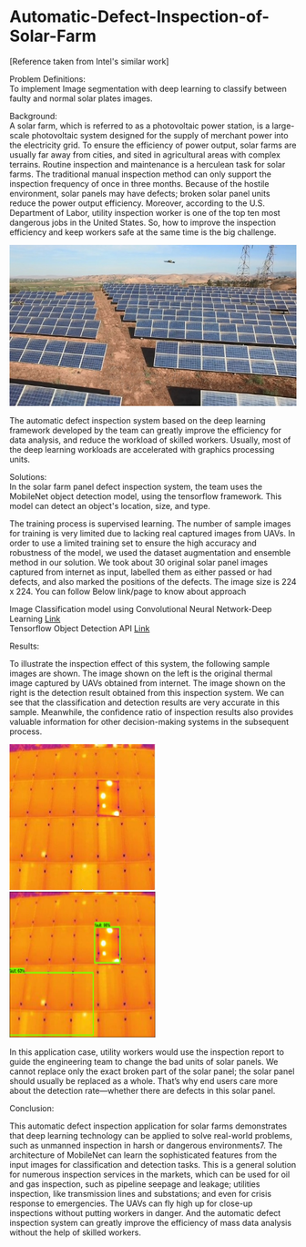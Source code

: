 # Automatic-Defect-Inspection-of-Solar-Farm  
[Reference taken from Intel's similar work]  
  
Problem Definitions:  
To implement Image segmentation with deep learning to classify between faulty and normal solar plates images.  
  
Background:  
A solar farm, which is referred to as a photovoltaic power station, is a large-scale photovoltaic system designed for the supply of merchant power into the electricity grid. To ensure the efficiency of power output, solar farms are usually far away from cities, and sited in agricultural areas with complex terrains. Routine inspection and maintenance is a herculean task for solar farms. The traditional manual inspection method can only support the inspection frequency of once in three months. Because of the hostile environment, solar panels may have defects; broken solar panel units reduce the power output efficiency. Moreover, according to the U.S. Department of Labor, utility inspection worker is one of the top ten most dangerous jobs in the United States. So, how to improve the inspection efficiency and keep workers safe at the same time is the big challenge.  
  
<img src="/Dataset/ref/solar1.jpg">  
  
The automatic defect inspection system based on the deep learning framework developed by the team can greatly improve the efficiency for data analysis, and reduce the workload of skilled workers. Usually, most of the deep learning workloads are accelerated with graphics processing units.  
  
Solutions:  
In the solar farm panel defect inspection system, the team uses the MobileNet object detection model, using the tensorflow framework. This model can detect an object's location, size, and type.  
  
The training process is supervised learning. The number of sample images for training is very limited due to lacking real captured images from UAVs. In order to use a limited training set to ensure the high accuracy and robustness of the model, we used the dataset augmentation and ensemble method in our solution. We took about 30 original solar panel images captured from internet as input, labelled them as either passed or had defects, and also marked the positions of the defects. The image size is 224 x 224. You can follow Below link/page to know about approach  

Image Classification model using Convolutional Neural Network-Deep Learning [Link](https://github.com/RonakDedhiya/Automatic-Defect-Inspection-of-Solar-Farm/tree/master/Image%20Classification%20by%20conv2D)      
Tensorflow Object Detection API [Link](https://github.com/RonakDedhiya/Automatic-Defect-Inspection-of-Solar-Farm/tree/master/Tensorflow%20Object%20Detection%20API)    
    
Results:  
  
To illustrate the inspection effect of this system, the following sample images are shown. The image shown on the left is the original thermal image captured by UAVs obtained from internet. The image shown on the right is the detection result obtained from this inspection system. We can see that the classification and detection results are very accurate in this sample. Meanwhile, the confidence ratio of inspection results also provides valuable information for other decision-making systems in the subsequent process.  

<img src="/Dataset/ref/solar2.jpg" height="256" width="256">  <img src="/Dataset/ref/solar3.png" height="256" width="256">  
  
In this application case, utility workers would use the inspection report to guide the engineering team to change the bad units of solar panels. We cannot replace only the exact broken part of the solar panel; the solar panel should usually be replaced as a whole. That’s why end users care more about the detection rate—whether there are defects in this solar panel.  
  
Conclusion:  
  
This automatic defect inspection application for solar farms demonstrates that deep learning technology can be applied to solve real-world problems, such as unmanned inspection in harsh or dangerous environments7. The architecture of MobileNet can learn the sophisticated features from the input images for classification and detection tasks. This is a general solution for numerous inspection services in the markets, which can be used for oil and gas inspection, such as pipeline seepage and leakage; utilities inspection, like transmission lines and substations; and even for crisis response to emergencies. The UAVs can fly high up for close-up inspections without putting workers in danger. And the automatic defect inspection system can greatly improve the efficiency of mass data analysis without the help of skilled workers.  

